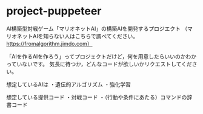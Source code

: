 # project-puppeteer
AI構築型対戦ゲーム「マリオネットAI」の構築AIを開発するプロジエクト
（マリオネットAIを知らない人はこちらで調べてください。https://fromalgorithm.jimdo.com）

「AIを作るAIを作ろう」ってプロジェクトだけど，何を用意したらいいのかわかっていないです。
気長に待つか，どんなコードが欲しいかリクエストしてください。

想定しているAIは
・遺伝的アルゴリズム
・強化学習

想定している提供コード
・対戦コード
・（行動や条件にあたる）コマンドの辞書コード

